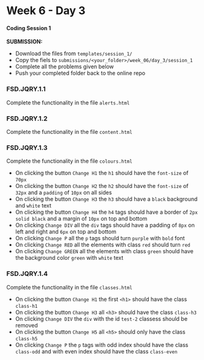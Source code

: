 # Week 6 - Day 3

#### Coding Session 1

**SUBMISSION:**

  - Download the files from `templates/session_1/` 
  - Copy  the fiels  to `submissions/<your_folder>/week_06/day_3/session_1`
  - Complete all the problems given below
  - Push your completed folder back to the online repo

### FSD.JQRY.1.1

Complete the functionality in the file `alerts.html`

### FSD.JQRY.1.2

Complete the functionality in the file `content.html`

### FSD.JQRY.1.3

Complete the functionality in the file `colours.html`

- On clicking the button `Change H1`  the `h1` should have the `font-size` of `70px`
- On clicking the button `Change H2` the `h2` should have the `font-size` of `32px` and a `padding` of `10px` on all sides
- On clicking the button `Change H3` the `h3` should have a `black` background and `white` text
- On clicking the button `Change H4` the `h4` tags should have a border of `2px solid black` and a margin of `10px` on top and bottom 
- On clicking `Change DIV` all the `div` tags should have a padding of `8px` on left and right and `6px` on top and bottom
- On clicking `Change P` all the `p` tags should turn `purple` with `bold` font
- On clicking `Change RED` all the elements with class `red` should turn `red`
- On clicking `Change GREEN` all the elements with class `green` should have the background color `green` with `white` text

### FSD.JQRY.1.4

Complete the functionality in the file `classes.html`

- On clicking the button `Change H1` the first `<h1>` should have the class `class-h1`
- On clicking the button `Change H3` all `<h3>` should have the class `class-h3`
- On clicking `Change DIV` the `div` with the id `test-2` classess should be removed
- On clicking the button `Change H5`  all `<h5>` should only have the class `class-h5`
- On clicking `Change P` the `p` tags with odd index should have the class `class-odd` and with even index should have the class `class-even`